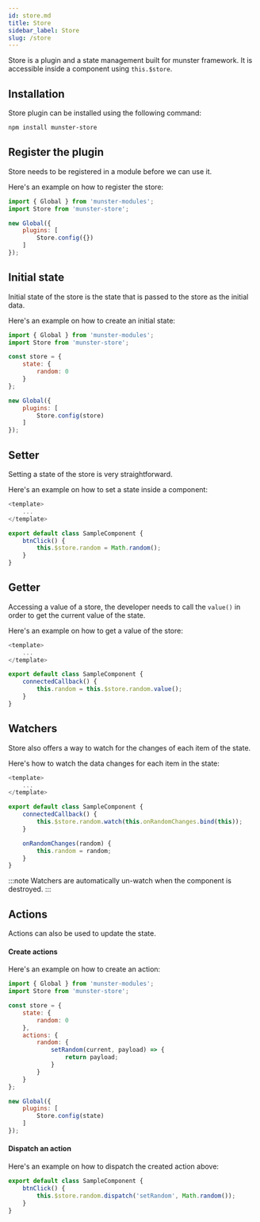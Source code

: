```yaml
---
id: store.md
title: Store
sidebar_label: Store
slug: /store
---
```


Store is a plugin and a state management built for munster framework.
It is accessible inside a component using `this.$store`.

## Installation

Store plugin can be installed using the following command:

```bash
npm install munster-store
```

## Register the plugin

Store needs to be registered in a module before we can use it.

Here's an example on how to register the store:

```javascript
import { Global } from 'munster-modules';
import Store from 'munster-store';

new Global({
    plugins: [
        Store.config({})
    ]
});
```

## Initial state

Initial state of the store is the state that is passed to the store as the initial data.

Here's an example on how to create an initial state:

```javascript
import { Global } from 'munster-modules';
import Store from 'munster-store';

const store = {
    state: {
        random: 0
    }
};

new Global({
    plugins: [
        Store.config(store)
    ]
});
```

## Setter

Setting a state of the store is very straightforward.

Here's an example on how to set a state inside a component:

```javascript
<template>
    ...
</template>

export default class SampleComponent {
    btnClick() {
        this.$store.random = Math.random();
    }
}
```

## Getter

Accessing a value of a store, the developer needs to call the `value()` in order to get the current value of the state.

Here's an example on how to get a value of the store:

```javascript
<template>
    ...
</template>

export default class SampleComponent {
    connectedCallback() {
        this.random = this.$store.random.value();
    }
}
```

## Watchers

Store also offers a way to watch for the changes of each item of the state.

Here's how to watch the data changes for each item in the state:

```javascript
<template>
    ...
</template>

export default class SampleComponent {
    connectedCallback() {
        this.$store.random.watch(this.onRandomChanges.bind(this));
    }

    onRandomChanges(random) {
        this.random = random;
    }
}
```

:::note
Watchers are automatically un-watch when the component is destroyed.
:::

## Actions

Actions can also be used to update the state.

#### Create actions

Here's an example on how to create an action:

```javascript
import { Global } from 'munster-modules';
import Store from 'munster-store';

const store = {
    state: {
        random: 0
    },
    actions: {
        random: {
            setRandom(current, payload) => {
                return payload;
            }
        }
    }
};

new Global({
    plugins: [
        Store.config(state)
    ]
});
```
#### Dispatch an action

Here's an example on how to dispatch the created action above:

```javascript
export default class SampleComponent {
    btnClick() {
        this.$store.random.dispatch('setRandom', Math.random());
    }
}
```
